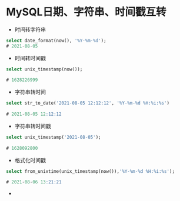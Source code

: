 # MySQL日期、字符串、时间戳互转

* 时间转字符串
```sql
select date_format(now(), '%Y-%m-%d');
# 2021-08-05  
```

* 时间转时间戳
```sql
select unix_timestamp(now());  
  
# 1628226999 
```

* 字符串转时间
```sql
select str_to_date('2021-08-05 12:12:12', '%Y-%m-%d %H:%i:%s') 
  
# 2021-08-05 12:12:12
```

* 字符串转时间戳
```sql
select unix_timestamp('2021-08-05');  
  
# 1628092800 
```

* 格式化时间戳
```sql
select from_unixtime(unix_timestamp(now()),'%Y-%m-%d %H:%i:%s');  
  
# 2021-08-06 13:21:21
```

* 